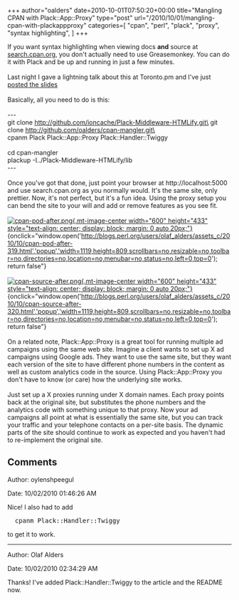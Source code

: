+++
author="oalders"
date=2010-10-01T07:50:20+00:00
title="Mangling CPAN with Plack::App::Proxy"
type="post"
url="/2010/10/01/mangling-cpan-with-plackappproxy"
categories=[
  "cpan",
  "perl",
  "plack",
  "proxy",
  "syntax highlighting",
]
+++

If you want syntax highlighting when viewing docs **and** source at
[search.cpan.org](http://search.cpan.org), you don\'t actually need to
use Greasemonkey. You can do it with Plack and be up and running in just
a few minutes.\
\
Last night I gave a lightning talk about this at Toronto.pm and I\'ve
just [posted the slides](http://www.slideshare.net/oalders/mangling)\
\
Basically, all you need to do is this:\
\
\-\--\
git clone http://github.com/ioncache/Plack-Middleware-HTMLify.git\
git clone http://github.com/oalders/cpan-mangler.git\
\
cpanm Plack Plack::App::Proxy Plack::Handler::Twiggy\
\
cd cpan-mangler\
plackup -I../Plack-Middleware-HTMLify/lib\
\-\--\
\
Once you\'ve got that done, just point your browser at
http://localhost:5000 and use search.cpan.org as you normally would.
It\'s the same site, only prettier. Now, it\'s not perfect, but it\'s a
fun idea. Using the proxy setup you can bend the site to your will and
add or remove features as you see fit.\
\
[![cpan-pod-after.png](http://blogs.perl.org/users/olaf_alders/assets_c/2010/10/cpan-pod-after-thumb-600x433-319.png){.mt-image-center
width="600" height="433"
style="text-align: center; display: block; margin: 0 auto 20px;"}](http://blogs.perl.org/users/olaf_alders/assets_c/2010/10/cpan-pod-after-319.html){onclick="window.open('http://blogs.perl.org/users/olaf_alders/assets_c/2010/10/cpan-pod-after-319.html','popup','width=1119,height=809,scrollbars=no,resizable=no,toolbar=no,directories=no,location=no,menubar=no,status=no,left=0,top=0'); return false"}\
\
[![cpan-source-after.png](http://blogs.perl.org/users/olaf_alders/assets_c/2010/10/cpan-source-after-thumb-600x433-320.png){.mt-image-center
width="600" height="433"
style="text-align: center; display: block; margin: 0 auto 20px;"}](http://blogs.perl.org/users/olaf_alders/assets_c/2010/10/cpan-source-after-320.html){onclick="window.open('http://blogs.perl.org/users/olaf_alders/assets_c/2010/10/cpan-source-after-320.html','popup','width=1119,height=809,scrollbars=no,resizable=no,toolbar=no,directories=no,location=no,menubar=no,status=no,left=0,top=0'); return false"}\
\
On a related note, Plack::App::Proxy is a great tool for running
multiple ad campaigns using the same web site. Imagine a client wants to
set up X ad campaigns using Google ads. They want to use the same site,
but they want each version of the site to have different phone numbers
in the content as well as custom analytics code in the source. Using
Plack::App::Proxy you don\'t have to know (or care) how the underlying
site works.\
\
Just set up a X proxies running under X domain names. Each proxy points
back at the original site, but substitutes the phone numbers and the
analytics code with something unique to that proxy. Now your ad
campaigns all point at what is essentially the same site, but you can
track your traffic and your telephone contacts on a per-site basis. The
dynamic parts of the site should continue to work as expected and you
haven\'t had to re-implement the original site.

## Comments

Author: oylenshpeegul

Date: 10/02/2010 01:46:26 AM

  Nice! I also had to add

<pre>
  cpanm Plack::Handler::Twiggy
</pre>

to get it to work.


---

Author: Olaf Alders

Date: 10/02/2010 02:34:29 AM

  Thanks!  I've added Plack::Handler::Twiggy to the article and the README now.

